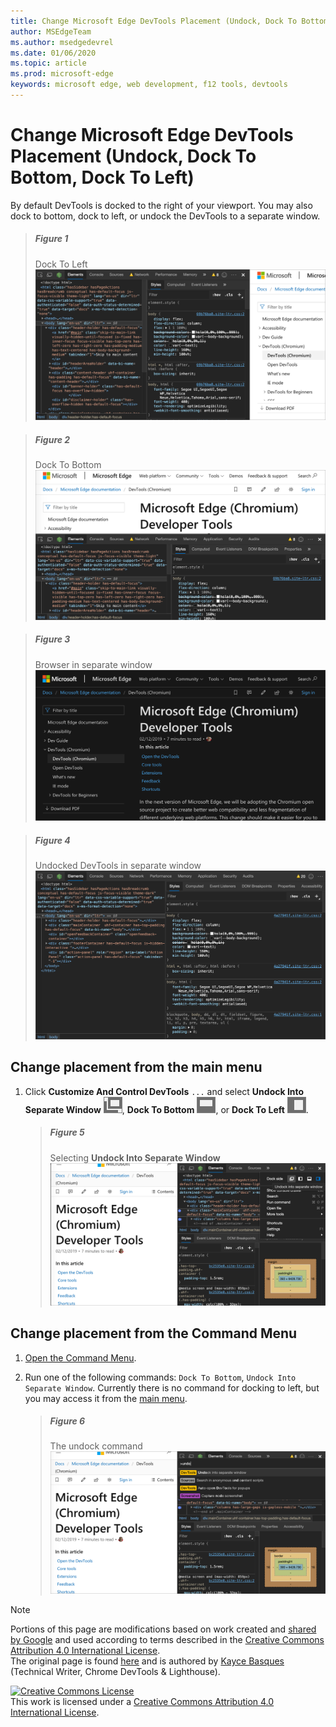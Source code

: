 ```yaml
---
title: Change Microsoft Edge DevTools Placement (Undock, Dock To Bottom, Dock To Left)
author: MSEdgeTeam
ms.author: msedgedevrel
ms.date: 01/06/2020
ms.topic: article
ms.prod: microsoft-edge
keywords: microsoft edge, web development, f12 tools, devtools
---
```

<!-- Copyright Kayce Basques 

   Licensed under the Apache License, Version 2.0 (the "License");
   you may not use this file except in compliance with the License.
   You may obtain a copy of the License at

       http://www.apache.org/licenses/LICENSE-2.0

   Unless required by applicable law or agreed to in writing, software
   distributed under the License is distributed on an "AS IS" BASIS,
   WITHOUT WARRANTIES OR CONDITIONS OF ANY KIND, either express or implied.
   See the License for the specific language governing permissions and
   limitations under the License.  -->





# Change Microsoft Edge DevTools Placement (Undock, Dock To Bottom, Dock To Left)   



By default DevTools is docked to the right of your viewport.  You may also dock to bottom, dock to left, or undock the DevTools to a separate window.  

> ##### Figure 1  
> Dock To Left  
> ![Dock To Left][ImageDockLeft]  

> ##### Figure 2  
> Dock To Bottom  
> ![Dock To Bottom][ImageDockBottom]  

> ##### Figure 3  
> Browser in separate window  
> ![Browser in separate window][ImageUndockBrowser]  

> ##### Figure 4  
> Undocked DevTools in separate window  
> ![Undocked DevTools in separate window][ImageUndockDevTools]  

## Change placement from the main menu   

1.  Click **Customize And Control DevTools** `...` and select **Undock Into Separate Window** ![Undock][ImageUndockIcon], **Dock To Bottom** ![Dock To Bottom][ImageBottomIcon], or **Dock To Left** ![Dock To Left][ImageLeftIcon].  
    
    > ##### Figure 5  
    > Selecting **Undock Into Separate Window**  
    > ![Selecting Undock Into Separate Window][ImageUndockSettings]  
    
## Change placement from the Command Menu   

1.  [Open the Command Menu][DevToolsCommandMenu].  
1.  Run one of the following commands: `Dock To Bottom`, `Undock Into Separate Window`.  Currently there is no command for docking to left, but you may access it from the [main menu](#change-placement-from-the-main-menu).  
    
    > ##### Figure 6  
    > The undock command  
    > ![The undock command][ImageUndockCommand]  

 



<!-- image links -->  

[ImageUndockIcon]: images/undock-icon.msft.png  
[ImageBottomIcon]: images/bottom-icon.msft.png  
[ImageLeftIcon]: images/left-icon.msft.png  

[ImageDockLeft]: images/elements-styles-right-docked.msft.png "Figure 1: Dock To Left"  
[ImageDockBottom]: images/elements-styles-bottom-docked.msft.png "Figure 2: Dock To Bottom"  
[ImageUndockBrowser]: images/elements-styles-options-dock-side-highlight-browser.msft.png "Figure 3: Browser in separate window"  
[ImageUndockDevTools]: images/elements-styles-options-dock-side-highlight-devtools.msft.png "Figure 4: Undocked DevTools in separate window"  
[ImageUndockSettings]: images/elements-styles-options-dock-side-highlight.msft.png "Figure 5: Selecting Undock Into Separate Window"  
[ImageUndockCommand]: images/elements-styles-command-menu-undo.msft.png "Figure 6: The undock command"  

<!-- links -->  

[DevToolsCommandMenu]: ../command-menu/index.md "Run Commands With The Microsoft Edge DevTools Command Menu"  

> [!NOTE]
> Portions of this page are modifications based on work created and [shared by Google][GoogleSitePolicies] and used according to terms described in the [Creative Commons Attribution 4.0 International License][CCA4IL].  
> The original page is found [here](https://developers.google.com/web/tools/chrome-devtools/customize/placement) and is authored by [Kayce Basques][KayceBasques] \(Technical Writer, Chrome DevTools & Lighthouse\).  

[![Creative Commons License][CCby4Image]][CCA4IL]  
This work is licensed under a [Creative Commons Attribution 4.0 International License][CCA4IL].  

[CCA4IL]: http://creativecommons.org/licenses/by/4.0  
[CCby4Image]: https://i.creativecommons.org/l/by/4.0/88x31.png  
[GoogleSitePolicies]: https://developers.google.com/terms/site-policies  
[KayceBasques]: https://developers.google.com/web/resources/contributors/kaycebasques  
